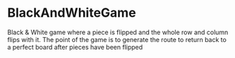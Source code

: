 # BlackAndWhiteGame
Black &amp; White game where a piece is flipped and the whole row and column flips with it. The point of the game is to generate the route to return back to a perfect board after pieces have been flipped

